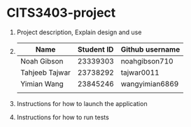 # CITS3403-project

1. Project description, Explain design and use

2. |      Name     |   Student ID  | Github username |
   | ------------  | ------------- | ------------- |
   | Noah Gibson  | 23339303  | noahgibson710  | 
   | Tahjeeb Tajwar  | 23738292  |  tajwar0011 |
   | Yimian Wang  | 23845246  | wangyimian6869  | 
   |   |   |   |

3. Instructions for how to launch the application

4. Instructions for how to run tests
